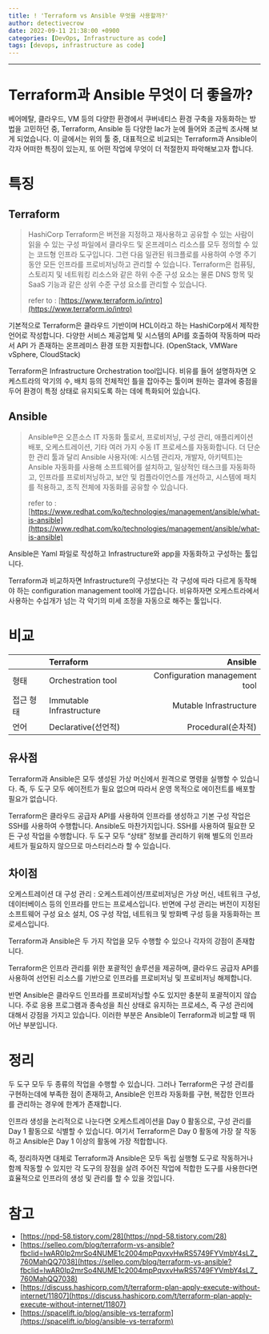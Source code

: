```yaml
---
title: ! 'Terraform vs Ansible 무엇을 사용할까?'
author: detectivecrow
date: 2022-09-11 21:38:00 +0900
categories: [DevOps, Infrastructure as code]
tags: [devops, infrastructure as code]
---
```


---
# Terraform과 Ansible 무엇이 더 좋을까?

베어메탈, 클라우드, VM 등의 다양한 환경에서 쿠버네티스 환경 구축을 자동화하는 방법을 고민하던 중, Terraform, Ansible 등 다양한 Iac가 눈에 들어와 조금씩 조사해 보게 되었습니다.
이 글에서는 위의 툴 중, 대표적으로 비교되는 Terraform과 Ansible이 각자 어떠한 특징이 있는지, 또 어떤 작업에 무엇이 더 적절한지 파악해보고자 합니다.

# 특징

## Terraform

> HashiCorp Terraform은 버전을 지정하고 재사용하고 공유할 수 있는 사람이 읽을 수 있는 구성 파일에서 클라우드 및 온프레미스 리소스를 모두 정의할 수 있는 코드형 인프라 도구입니다. 그런 다음 일관된 워크플로를 사용하여 수명 주기 동안 모든 인프라를 프로비저닝하고 관리할 수 있습니다. Terraform은 컴퓨팅, 스토리지 및 네트워킹 리소스와 같은 하위 수준 구성 요소는 물론 DNS 항목 및 SaaS 기능과 같은 상위 수준 구성 요소를 관리할 수 있습니다.
> 
> 
> refer to : [https://www.terraform.io/intro](https://www.terraform.io/intro)
> 

기본적으로 Terraform은 클라우드 기반이며 HCL이라고 하는 HashiCorp에서 제작한 언어로 작성합니다. 다양한 서비스 제공업체 및 시스템의 API를 호출하여 작동하며 따라서 API 가 존재하는 온프레미스 환경 또한 지원합니다. (OpenStack, VMWare vSphere, CloudStack)

Terraform은 Infrastructure Orchestration tool입니다. 비유를 들어 설명하자면 오케스트라의 악기의 수, 배치 등의 전체적인 틀을 잡아주는 툴이며 원하는 결과에 중점을 두어 환경이 특정 상태로 유지되도록 하는 데에 특화되어 있습니다.

## Ansible

> Ansible®은 오픈소스 IT 자동화 툴로서, 프로비저닝, 구성 관리, 애플리케이션 배포, 오케스트레이션, 기타 여러 가지 수동 IT 프로세스를 자동화합니다. 더 단순한 관리 툴과 달리 Ansible 사용자(예: 시스템 관리자, 개발자, 아키텍트)는 Ansible 자동화를 사용해 소프트웨어를 설치하고, 일상적인 태스크를 자동화하고, 인프라를 프로비저닝하고, 보안 및 컴플라이언스를 개선하고, 시스템에 패치를 적용하고, 조직 전체에 자동화를 공유할 수 있습니다.
> 
> 
> refer to : [https://www.redhat.com/ko/technologies/management/ansible/what-is-ansible](https://www.redhat.com/ko/technologies/management/ansible/what-is-ansible)
> 

Ansible은 Yaml 파일로 작성하고 Infrastructure와 app을 자동화하고 구성하는 툴입니다.

Terraform과 비교하자면 Infrastructure의 구성보다는 각 구성에 따라 다르게 동작해야 하는 configuration management tool에 가깝습니다. 비유하자면 오케스트라에서 사용하는 수십개가 넘는 각 악기의 미세 조정을 자동으로 해주는 툴입니다.

# 비교

|         | Terraform                | Ansible                       |
|:--------|:-------------------------|------------------------------:|
| 형태     | Orchestration tool       | Configuration management tool |
| 접근 형태 | Immutable Infrastructure | Mutable Infrastructure        |
| 언어     | Declarative(선언적)        | Procedural(순차적)             |

## 유사점

Terraform과 Ansible은 모두 생성된 가상 머신에서 원격으로 명령을 실행할 수 있습니다.
즉, 두 도구 모두 에이전트가 필요 없으며 따라서 운영 목적으로 에이전트를 배포할 필요가 없습니다.

Terraform은 클라우드 공급자 API를 사용하여 인프라를 생성하고 기본 구성 작업은 SSH를 사용하여 수행합니다.
Ansible도 마찬가지입니다. SSH를 사용하여 필요한 모든 구성 작업을 수행합니다. 두 도구 모두 “상태” 정보를 관리하기 위해 별도의 인프라 세트가 필요하지 않으므로 마스터리스라 할 수 있습니다.

## 차이점

오케스트레이션 대 구성 관리
: 오케스트레이션/프로비저닝은 가상 머신, 네트워크 구성, 데이터베이스 등의 인프라를 만드는 프로세스입니다. 반면에 구성 관리는 버전이 지정된 소프트웨어 구성 요소 설치, OS 구성 작업, 네트워크 및 방화벽 구성 등을 자동화하는 프로세스입니다.

Terraform과 Ansible은 두 가지 작업을 모두 수행할 수 있으나 각자의 강점이 존재합니다.

Terraform은 인프라 관리를 위한 포괄적인 솔루션을 제공하며, 클라우드 공급자 API를 사용하여 선언된 리소스를 기반으로 인프라를 프로비저닝 및 프로비저닝 해제합니다.

반면 Ansible은 클라우드 인프라를 프로비저닝할 수도 있지만 충분히 포괄적이지 않습니다. 주로 응용 프로그램과 종속성을 최신 상태로 유지하는 프로세스, 즉 구성 관리에 대해서 강점을 가지고 있습니다. 이러한 부분은 Ansible이 Terraform과 비교할 때 뛰어난 부분입니다.

# 정리

두 도구 모두 두 종류의 작업을 수행할 수 있습니다. 그러나 Terraform은 구성 관리를 구현하는데에 부족한 점이 존재하고, Ansible은 인프라 자동화를 구현, 복잡한 인프라를 관리하는 경우에 한계가 존재합니다.

인프라 생성을 논리적으로 나눈다면 오케스트레이션을 Day 0 활동으로, 구성 관리를 Day 1 활동으로 식별할 수 있습니다.
여기서 Terraform은 Day 0 활동에 가장 잘 작동하고 Ansible은 Day 1 이상의 활동에 가장 적합합니다.

즉, 정리하자면 대체로 Terraform과 Ansible은 모두 독립 실행형 도구로 작동하거나 함께 작동할 수 있지만 각 도구의 장점을 살려 주어진 작업에 적합한 도구를 사용한다면 효율적으로 인프라의 생성 및 관리를 할 수 있을 것입니다.

# 참고

- [https://npd-58.tistory.com/28](https://npd-58.tistory.com/28)
- [https://selleo.com/blog/terraform-vs-ansible?fbclid=IwAR0Ip2mrSo4NUME1c2004mpPqvxvHwRS5749FYVmbY4sLZ_760MahQQ7038](https://selleo.com/blog/terraform-vs-ansible?fbclid=IwAR0Ip2mrSo4NUME1c2004mpPqvxvHwRS5749FYVmbY4sLZ_760MahQQ7038)
- [https://discuss.hashicorp.com/t/terraform-plan-apply-execute-without-internet/11807](https://discuss.hashicorp.com/t/terraform-plan-apply-execute-without-internet/11807)
- [https://spacelift.io/blog/ansible-vs-terraform](https://spacelift.io/blog/ansible-vs-terraform)